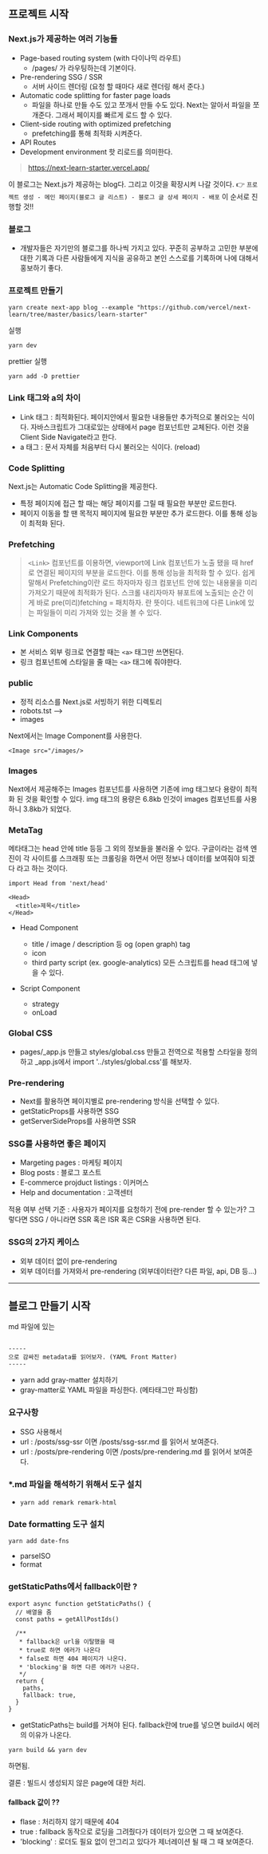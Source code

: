 ## 프로젝트 시작

### Next.js가 제공하는 여러 기능들

- Page-based routing system (with 다이나믹 라우트)
  - /pages/ 가 라우팅하는데 기본이다.
- Pre-rendering SSG / SSR
  - 서버 사이드 렌더링 (요청 할 때마다 새로 렌더링 해서 준다.)
- Automatic code splitting for faster page loads
  - 파일을 하나로 만들 수도 있고 쪼개서 만들 수도 있다. Next는 알아서 파일을 쪼개준다. 그래서 페이지를 빠르게 로드 할 수 있다.
- Client-side routing with optimized prefetching
  - prefetching를 통해 최적화 시켜준다.
- API Routes
- Development environment 핫 리로드를 의미한다.

> https://next-learn-starter.vercel.app/

이 블로그는 Next.js가 제공하는 blog다. 그리고 이것을 확장시켜 나갈 것이다. 👉
`프로젝트 생성 - 메인 페이지(블로그 글 리스트) - 블로그 글 상세 페이지 - 배포` 이 순서로 진행할 것!!

### 블로그

- 개발자들은 자기만의 블로그를 하나씩 가지고 있다.
  꾸준히 공부하고 고민한 부분에 대한 기록과 다른 사람들에게 지식을 공유하고 본인 스스로를 기록하며 나에 대해서 홍보하기 좋다.

### 프로젝트 만들기

```
yarn create next-app blog --example "https://github.com/vercel/next-learn/tree/master/basics/learn-starter"
```

실행

```
yarn dev
```

prettier 실행

```
yarn add -D prettier
```

### Link 태그와 a의 차이

- Link 태그 : 최적화된다. 페이지안에서 필요한 내용들만 추가적으로 불러오는 식이다. 자바스크립트가 그대로있는 상태에서 page 컴포넌트만 교체된다. 이런 것을 Client Side Navigate라고 한다.
- a 태그 : 문서 자체를 처음부터 다시 불러오는 식이다. (reload)

### Code Splitting

Next.js는 Automatic Code Splitting을 제공한다.

- 특정 페이지에 접근 할 때는 해당 페이지를 그릴 때 필요한 부분만 로드한다.
- 페이지 이동을 할 땐 목적지 페이지에 필요한 부분만 추가 로드한다.
  이를 통해 성능이 최적화 된다.

### Prefetching

> `<Link>` 컴포넌트를 이용하면, viewport에 Link 컴포넌트가 노출 됐을 때 href 로 연결된 페이지의 부분을 로드한다. 이를 통해 성능을 최적화 할 수 있다. 쉽게 말해서 Prefetching이란 로드 하자마자 링크 컴포넌트 안에 있는 내용물을 미리 가져오기 때문에 최적화가 된다. 스크롤 내리자마자 뷰포트에 노출되는 순간 이게 바로 pre(미리)fetching = 패치하자. 란 뜻이다. 네트워크에 다른 Link에 있는 파일들이 미리 가져와 있는 것을 볼 수 있다.

### Link Components

- 본 서비스 외부 링크로 연결할 때는 `<a>` 태그만 쓰면된다.
- 링크 컴포넌트에 스타일을 줄 때는 `<a>` 태그에 줘야한다.

### public

- 정적 리소스를 Next.js로 서빙하기 위한 디렉토리
- robots.tst -->
- images

Next에서는 Image Component를 사용한다.

```
<Image src="/images/>
```

### Images

Next에서 제공해주는 Images 컴포넌트를 사용하면 기존에 img 태그보다 용량이 최적화 된 것을 확인할 수 있다. img 태그의 용량은 6.8kb 인것이 images 컴포넌트를 사용하니 3.8kb가 되었다.

### MetaTag

메타태그는 head 안에 title 등등 그 외의 정보들을 불러올 수 있다. 구글이라는 검색 엔진이 각 사이트를 스크래핑 또는 크롤링을 하면서 어떤 정보나 데이터를 보여줘야 되겠다 라고 하는 것이다.

```
import Head from 'next/head'

<Head>
  <title>제목</title>
</Head>
```

- Head Component

  - title / image / description 등 og (open graph) tag
  - icon
  - third party script (ex. google-analytics) 모든 스크립트를 head 태그에 넣을 수 있다.

- Script Component
  - strategy
  - onLoad

### Global CSS

- pages/\_app.js 만들고 styles/global.css 만들고 전역으로 적용할 스타일을 정의하고 \_app.js에서 import '../styles/global.css'를 해보자.

### Pre-rendering

- Next를 활용하면 페이지별로 pre-rendering 방식을 선택할 수 있다.
- getStaticProps를 사용하면 SSG
- getServerSideProps를 사용하면 SSR

### SSG를 사용하면 좋은 페이지

- Margeting pages : 마케팅 페이지
- Blog posts : 블로그 포스트
- E-commerce projduct listings : 이커머스
- Help and documentation : 고객센터

적용 여부 선택 기준 : 사용자가 페이지를 요청하기 전에 pre-render 할 수 있는가?
그렇다면 SSG / 아니라면 SSR 혹은 ISR 혹은 CSR을 사용하면 된다.

### SSG의 2가지 케이스

- 외부 데이터 없이 pre-rendering
- 외부 데이터를 가져와서 pre-rendering
  (외부데이터란? 다른 파일, api, DB 등...)

---

## 블로그 만들기 시작

md 파일에 있는

```

-----
으로 감싸진 metadata를 읽어보자. (YAML Front Matter)
-----

```

- yarn add gray-matter 설치하기
- gray-matter로 YAML 파일을 파싱한다. (메타태그만 파싱함)

### 요구사항

- SSG 사용해서
- url : /posts/ssg-ssr 이면 /posts/ssg-ssr.md 를 읽어서 보여준다.
- url : /posts/pre-rendering 이면 /posts/pre-rendering.md 를 읽어서 보여준다.

### \*.md 파일을 해석하기 위해서 도구 설치

- `yarn add remark remark-html`

### Date formatting 도구 설치

```
yarn add date-fns
```

- parseISO
- format

### getStaticPaths에서 fallback이란 ?

```
export async function getStaticPaths() {
  // 배열을 줌
  const paths = getAllPostIds()

  /**
   * fallback은 url을 이탈했을 때
   * true로 하면 에러가 나온다
   * false로 하면 404 페이지가 나온다.
   * 'blocking'을 하면 다른 에러가 나온다.
   */
  return {
    paths,
    fallback: true,
  }
}
```

- getStaticPaths는 build를 거쳐야 된다. fallback란에 true를 넣으면 build시 에러의 이유가 나온다.

```
yarn build && yarn dev
```

하면됨.

결론 : 빌드시 생성되지 않은 page에 대한 처리.

#### fallback 값이 ??

- flase : 처리하지 않기 때문에 404
- true : fallback 동작으로 로딩을 그려줬다가 데이터가 있으면 그 때 보여준다.
- 'blocking' : 로더도 필요 없이 안그리고 있다가 제너레이션 될 때 그 때 보여준다.
